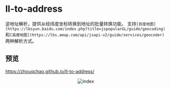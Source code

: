 # ll-to-address
逆地址解析，提供从经纬度坐标转换到地址的批量转换功能。
支持`[百度地图](https://lbsyun.baidu.com/index.php?title=jspopularGL/guide/geocoding)`和`[高德地图](https://lbs.amap.com/api/jsapi-v2/guide/services/geocoder)`两种解析方式。

## 预览
https://zhouqchao.github.io/ll-to-address/
<div align="center"><img src="https://tva1.sinaimg.cn/large/e6c9d24egy1h1fccblsywj20ht0gqgm9.jpg" title="index"></div>  